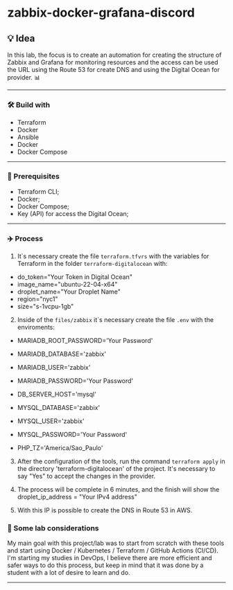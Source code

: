 # zabbix-docker-grafana-discord

## 💡 Idea
In this lab, the focus is to create an automation for creating the structure of Zabbix and Grafana for monitoring resources and the access can be used the URL using the Route 53 for create DNS and using the Digital Ocean for provider. 📊

---

### 🛠️ Build with
* Terraform
* Docker
* Ansible
* Docker
* Docker Compose

---

### 🧾 Prerequisites

- Terraform CLI;
- Docker;
- Docker Compose;
- Key (API) for access the Digital Ocean;

---

### ✈️ Process

1. It`s necessary create the file ```terraform.tfvrs``` with the variables for Terraform in the folder ```terraform-digitalocean``` with:

- do_token="Your Token in Digital Ocean"
- image_name="ubuntu-22-04-x64"
- droplet_name="Your Droplet Name"
- region="nyc1"
- size="s-1vcpu-1gb"

2. Inside of the ```files/zabbix``` it`s necessary create the file ```.env``` with the enviroments:

- MARIADB_ROOT_PASSWORD='Your Password'
- MARIADB_DATABASE='zabbix'
- MARIADB_USER='zabbix'
- MARIADB_PASSWORD='Your Password'


- DB_SERVER_HOST='mysql'
- MYSQL_DATABASE='zabbix'
- MYSQL_USER='zabbix'
- MYSQL_PASSWORD='Your Password'
- PHP_TZ='America/Sao_Paulo'

3. After the configuration of the tools, run the command ```terraform apply``` in the directory 'terraform-digitalocean' of the project. It's necessary to say "Yes" to accept the changes in the provider.

4. The process will be complete in 6 minutes, and the finish will show the droplet_ip_address = "Your IPv4 address"

5. With this IP is possible to create the DNS in Route 53 in AWS.

### 🤔 Some lab considerations
My main goal with this project/lab was to start from scratch with these tools and start using Docker / Kubernetes / Terraform / GitHub Actions (CI/CD). I'm starting my studies in DevOps, I believe there are more efficient and safer ways to do this process, but keep in mind that it was done by a student with a lot of desire to learn and do.

---

